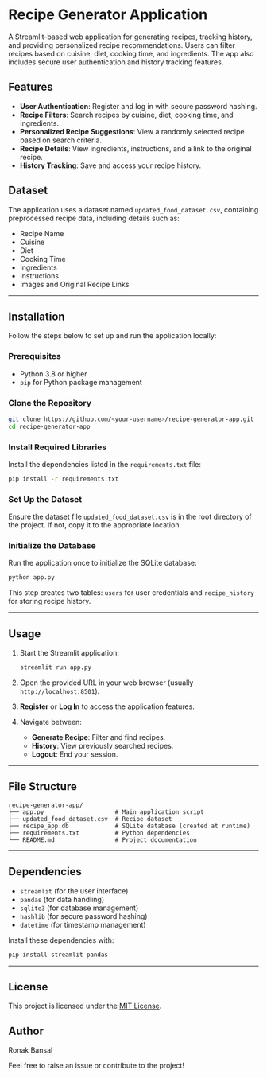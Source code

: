 
# Recipe Generator Application

A Streamlit-based web application for generating recipes, tracking history, and providing personalized recipe recommendations. Users can filter recipes based on cuisine, diet, cooking time, and ingredients. The app also includes secure user authentication and history tracking features.

## Features

- **User Authentication**: Register and log in with secure password hashing.
- **Recipe Filters**: Search recipes by cuisine, diet, cooking time, and ingredients.
- **Personalized Recipe Suggestions**: View a randomly selected recipe based on search criteria.
- **Recipe Details**: View ingredients, instructions, and a link to the original recipe.
- **History Tracking**: Save and access your recipe history.

## Dataset

The application uses a dataset named `updated_food_dataset.csv`, containing preprocessed recipe data, including details such as:

- Recipe Name
- Cuisine
- Diet
- Cooking Time
- Ingredients
- Instructions
- Images and Original Recipe Links

---

## Installation

Follow the steps below to set up and run the application locally:

### Prerequisites

- Python 3.8 or higher
- `pip` for Python package management

### Clone the Repository

```bash
git clone https://github.com/<your-username>/recipe-generator-app.git
cd recipe-generator-app
```

### Install Required Libraries

Install the dependencies listed in the `requirements.txt` file:

```bash
pip install -r requirements.txt
```

### Set Up the Dataset

Ensure the dataset file `updated_food_dataset.csv` is in the root directory of the project. If not, copy it to the appropriate location.

### Initialize the Database

Run the application once to initialize the SQLite database:

```bash
python app.py
```

This step creates two tables: `users` for user credentials and `recipe_history` for storing recipe history.

---

## Usage

1. Start the Streamlit application:

   ```bash
   streamlit run app.py
   ```

2. Open the provided URL in your web browser (usually `http://localhost:8501`).

3. **Register** or **Log In** to access the application features.

4. Navigate between:
   - **Generate Recipe**: Filter and find recipes.
   - **History**: View previously searched recipes.
   - **Logout**: End your session.

---

## File Structure

```
recipe-generator-app/
├── app.py                    # Main application script
├── updated_food_dataset.csv  # Recipe dataset
├── recipe_app.db             # SQLite database (created at runtime)
├── requirements.txt          # Python dependencies
└── README.md                 # Project documentation
```

---

## Dependencies

- `streamlit` (for the user interface)
- `pandas` (for data handling)
- `sqlite3` (for database management)
- `hashlib` (for secure password hashing)
- `datetime` (for timestamp management)

Install these dependencies with:

```bash
pip install streamlit pandas
```

---

## License

This project is licensed under the [MIT License](LICENSE).

## Author

Ronak Bansal  

Feel free to raise an issue or contribute to the project!
